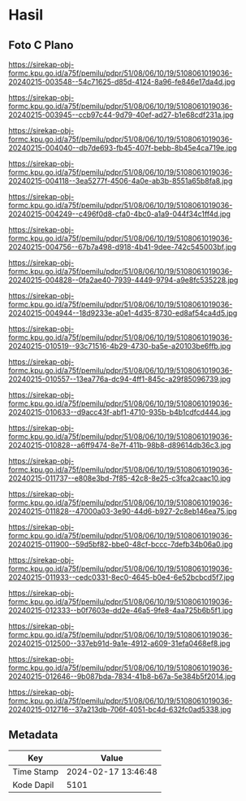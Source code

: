 # Hasil

## Foto C Plano

https://sirekap-obj-formc.kpu.go.id/a75f/pemilu/pdpr/51/08/06/10/19/5108061019036-20240215-003548--54c71625-d85d-4124-8a96-fe846e17da4d.jpg

https://sirekap-obj-formc.kpu.go.id/a75f/pemilu/pdpr/51/08/06/10/19/5108061019036-20240215-003945--ccb97c44-9d79-40ef-ad27-b1e68cdf231a.jpg

https://sirekap-obj-formc.kpu.go.id/a75f/pemilu/pdpr/51/08/06/10/19/5108061019036-20240215-004040--db7de693-fb45-407f-bebb-8b45e4ca719e.jpg

https://sirekap-obj-formc.kpu.go.id/a75f/pemilu/pdpr/51/08/06/10/19/5108061019036-20240215-004118--3ea5277f-4506-4a0e-ab3b-8551a65b8fa8.jpg

https://sirekap-obj-formc.kpu.go.id/a75f/pemilu/pdpr/51/08/06/10/19/5108061019036-20240215-004249--c496f0d8-cfa0-4bc0-a1a9-044f34c1ff4d.jpg

https://sirekap-obj-formc.kpu.go.id/a75f/pemilu/pdpr/51/08/06/10/19/5108061019036-20240215-004756--67b7a498-d918-4b41-9dee-742c545003bf.jpg

https://sirekap-obj-formc.kpu.go.id/a75f/pemilu/pdpr/51/08/06/10/19/5108061019036-20240215-004828--0fa2ae40-7939-4449-9794-a9e8fc535228.jpg

https://sirekap-obj-formc.kpu.go.id/a75f/pemilu/pdpr/51/08/06/10/19/5108061019036-20240215-004944--18d9233e-a0e1-4d35-8730-ed8af54ca4d5.jpg

https://sirekap-obj-formc.kpu.go.id/a75f/pemilu/pdpr/51/08/06/10/19/5108061019036-20240215-010519--93c71516-4b29-4730-ba5e-a20103be6ffb.jpg

https://sirekap-obj-formc.kpu.go.id/a75f/pemilu/pdpr/51/08/06/10/19/5108061019036-20240215-010557--13ea776a-dc94-4ff1-845c-a29f85096739.jpg

https://sirekap-obj-formc.kpu.go.id/a75f/pemilu/pdpr/51/08/06/10/19/5108061019036-20240215-010633--d9acc43f-abf1-4710-935b-b4b1cdfcd444.jpg

https://sirekap-obj-formc.kpu.go.id/a75f/pemilu/pdpr/51/08/06/10/19/5108061019036-20240215-010828--a6ff9474-8e7f-411b-98b8-d89614db36c3.jpg

https://sirekap-obj-formc.kpu.go.id/a75f/pemilu/pdpr/51/08/06/10/19/5108061019036-20240215-011737--e808e3bd-7f85-42c8-8e25-c3fca2caac10.jpg

https://sirekap-obj-formc.kpu.go.id/a75f/pemilu/pdpr/51/08/06/10/19/5108061019036-20240215-011828--47000a03-3e90-44d6-b927-2c8eb146ea75.jpg

https://sirekap-obj-formc.kpu.go.id/a75f/pemilu/pdpr/51/08/06/10/19/5108061019036-20240215-011900--59d5bf82-bbe0-48cf-bccc-7defb34b06a0.jpg

https://sirekap-obj-formc.kpu.go.id/a75f/pemilu/pdpr/51/08/06/10/19/5108061019036-20240215-011933--cedc0331-8ec0-4645-b0e4-6e52bcbcd5f7.jpg

https://sirekap-obj-formc.kpu.go.id/a75f/pemilu/pdpr/51/08/06/10/19/5108061019036-20240215-012333--b0f7603e-dd2e-46a5-9fe8-4aa725b6b5f1.jpg

https://sirekap-obj-formc.kpu.go.id/a75f/pemilu/pdpr/51/08/06/10/19/5108061019036-20240215-012500--337eb91d-9a1e-4912-a609-31efa0468ef8.jpg

https://sirekap-obj-formc.kpu.go.id/a75f/pemilu/pdpr/51/08/06/10/19/5108061019036-20240215-012646--9b087bda-7834-41b8-b67a-5e384b5f2014.jpg

https://sirekap-obj-formc.kpu.go.id/a75f/pemilu/pdpr/51/08/06/10/19/5108061019036-20240215-012716--37a213db-706f-4051-bc4d-632fc0ad5338.jpg


## Metadata

| Key        | Value               |
| ---------- | ------------------- |
| Time Stamp | 2024-02-17 13:46:48 |
| Kode Dapil | 5101                |



